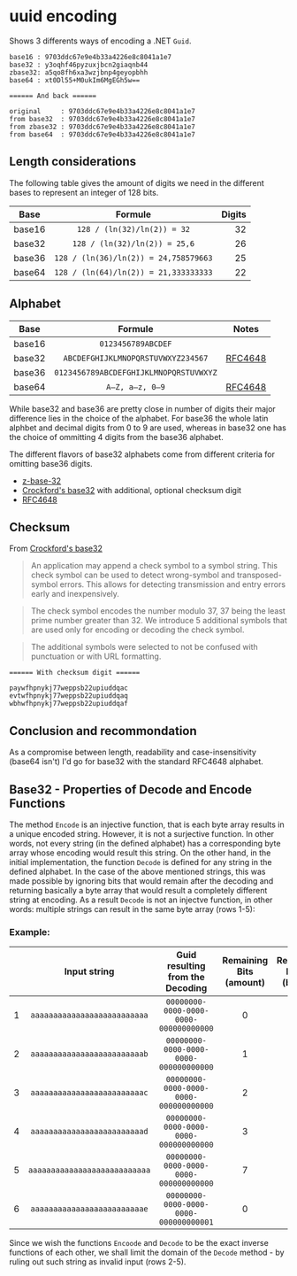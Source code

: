 # uuid encoding

Shows 3 differents ways of encoding a .NET `Guid`.

```console
base16 : 9703ddc67e9e4b33a4226e8c8041a1e7
base32 : y3oqhf46pyzuxjbcn2giaqnb44
zbase32: a5qo8fh6xa3wzjbnp4geyopbhh
base64 : xt0Dl55+M0ukIm6MgEGh5w==

====== And back ======

original     : 9703ddc67e9e4b33a4226e8c8041a1e7
from base32  : 9703ddc67e9e4b33a4226e8c8041a1e7
from zbase32 : 9703ddc67e9e4b33a4226e8c8041a1e7
from base64  : 9703ddc67e9e4b33a4226e8c8041a1e7
```

## Length considerations

The following table gives the amount of digits we need in the different bases to represent an integer of 128 bits.

| Base   | Formule                               | Digits |
| ------ |:-------------------------------------:| ------:|
| base16 | `128 / (ln(32)/ln(2)) = 32`           | 32     |
| base32 | `128 / (ln(32)/ln(2)) = 25,6`         | 26     |
| base36 | `128 / (ln(36)/ln(2)) = 24,758579663` | 25     |
| base64 | `128 / (ln(64)/ln(2)) = 21,333333333` | 22     |


## Alphabet

| Base   | Formule                               | Notes     |
| ------ |:-------------------------------------:|-----------|
| base16 | `0123456789ABCDEF`                    |           |
| base32 | `ABCDEFGHIJKLMNOPQRSTUVWXYZ234567`    | [RFC4648](https://tools.ietf.org/html/rfc4648) |
| base36 | `0123456789ABCDEFGHIJKLMNOPQRSTUVWXYZ`||
| base64 | `A–Z, a–z, 0–9`                       |[RFC4648](https://tools.ietf.org/html/rfc4648) |

While base32 and base36 are pretty close in number of digits  their major difference lies in the choice of the alphabet. For base36 the whole latin alphbet and decimal digits from 0 to 9 are used, whereas in base32 one has the choice of ommitting 4 digits from the base36 alphabet. 

The different flavors of base32 alphabets come from different criteria for omitting base36 digits.

- [z-base-32](https://en.wikipedia.org/wiki/Base32#z-base-32)
- [Crockford's base32](https://www.crockford.com/wrmg/base32.html) with additional, optional checksum digit
- [RFC4648](https://tools.ietf.org/html/rfc4648)

## Checksum

From [Crockford's base32](https://www.crockford.com/wrmg/base32.html) 

> An application may append a check symbol to a symbol string. This check symbol can be used to detect wrong-symbol and transposed-symbol errors. This allows for detecting transmission and entry errors early and inexpensively.

> The check symbol encodes the number modulo 37, 37 being the least prime number greater than 32. We introduce 5 additional symbols that are used only for encoding or decoding the check symbol.

>The additional symbols were selected to not be confused with punctuation or with URL formatting.

```console
====== With checksum digit ======

paywfhpnykj77weppsb22upiuddqac
evtwfhpnykj77weppsb22upiuddqaq
wbhwfhpnykj77weppsb22upiuddqaf
```

## Conclusion and recommondation

As a compromise between length, readability and case-insensitivity (base64 isn't) I'd go for base32 with the standard RFC4648 alphabet.

## Base32 - Properties of Decode and Encode Functions

The method `Encode` is an injective function, that is each byte array results in a unique encoded string. However, it is not a surjective function. In other words, not every string (in the defined alphabet) has a corresponding byte array whose encoding would result this string.
On the other hand, in the initial implementation, the function `Decode` is defined for any string in the defined alphabet. 
In the case of the above mentioned strings, this was made possible by ignoring bits that would remain after the decoding and returning basically a byte array that would result a completely different string at encoding. As a result `Decode` is not an injectve function, in other words: multiple strings can result in the same byte array (rows 1-5): 

### Example:

|   | Input string                  | Guid resulting from the Decoding       | Remaining Bits (amount) | Remaining Buffer (binary) | 
|:-:|:-----------------------------:|:--------------------------------------:|:-----------------------:|:-------------------------:|
| 1 | `aaaaaaaaaaaaaaaaaaaaaaaaaa`  | `00000000-0000-0000-0000-000000000000` | 0                       | 0                         |
| 2 | `aaaaaaaaaaaaaaaaaaaaaaaaab`  | `00000000-0000-0000-0000-000000000000` | 1                       | 1                         |
| 3 | `aaaaaaaaaaaaaaaaaaaaaaaaac`  | `00000000-0000-0000-0000-000000000000` | 2                       | 10                        |
| 4 | `aaaaaaaaaaaaaaaaaaaaaaaaad`  | `00000000-0000-0000-0000-000000000000` | 3                       | 11                        |
| 5 | `aaaaaaaaaaaaaaaaaaaaaaaaaaa` | `00000000-0000-0000-0000-000000000000` | 7                       | 0                         |
| 6 | `aaaaaaaaaaaaaaaaaaaaaaaaae`  | `00000000-0000-0000-0000-000000000001` | 0                       | 0                         | 

Since we wish the functions `Encoode` and `Decode` to be the exact inverse functions of each other, we shall limit the domain of the `Decode` method - by ruling out such string as invalid input (rows 2-5).